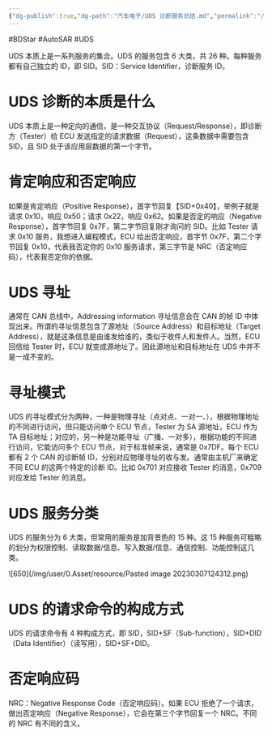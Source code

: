 ```yaml
---
{"dg-publish":true,"dg-path":"汽车电子/UDS 诊断服务总结.md","permalink":"/汽车电子/UDS 诊断服务总结/","created":"2019-11-28T17:08:38.000+08:00","updated":"2024-11-19T11:22:40.000+08:00"}
---
```


#BDStar #AutoSAR #UDS 

UDS 本质上是一系列服务的集合。UDS 的服务包含 6 大类，共 26 种。每种服务都有自己独立的 ID，即 SID。SID：Service Identifier，诊断服务 ID。

# UDS 诊断的本质是什么

UDS 本质上是一种定向的通信，是一种交互协议（Request/Response），即诊断方（Tester）给 ECU 发送指定的请求数据（Request），这条数据中需要包含 SID，且 SID 处于该应用层数据的第一个字节。

# 肯定响应和否定响应

如果是肯定响应（Positive Response），首字节回复【SID+0x40】，举例子就是请求 0x10，响应 0x50；请求 0x22，响应 0x62。如果是否定的响应（Negative Response），首字节回复 0x7F，第二字节回复刚才询问的 SID。比如 Tester 请求 0x10 服务，我想进入编程模式，ECU 给出否定响应，首字节 0x7F，第二个字节回复 0x10，代表我否定你的 0x10 服务请求，第三字节是 NRC（否定响应码），代表我否定你的依据。

# UDS 寻址

通常在 CAN 总线中，Addressing information 寻址信息会在 CAN 的帧 ID 中体现出来。所谓的寻址信息包含了源地址（Source Address）和目标地址（Target Address），就是这条信息是由谁发给谁的，类似于收件人和发件人。当然，ECU 回信给 Tester 时，ECU 就变成源地址了。因此源地址和目标地址在 UDS 中并不是一成不变的。

# 寻址模式

UDS 的寻址模式分为两种，一种是物理寻址（点对点、一对一、），根据物理地址的不同进行访问，但只能访问单个 ECU 节点，Tester 为 SA 源地址，ECU 作为 TA 目标地址；对应的，另一种是功能寻址（广播、一对多），根据功能的不同进行访问，它能访问多个 ECU 节点，对于标准帧来说，通常是 0x7DF。每个 ECU 都有 2 个 CAN 的诊断帧 ID，分别对应物理寻址的收与发。通常由主机厂来确定不同 ECU 的这两个特定的诊断 ID。比如 0x701 对应接收 Tester 的消息，0x709 对应发给 Tester 的消息。

# UDS 服务分类

UDS 的服务分为 6 大类，但常用的服务是加背景色的 15 种。这 15 种服务可粗略的划分为权限控制、读取数据/信息、写入数据/信息、通信控制、功能控制这几类。

![650](/img/user/0.Asset/resource/Pasted image 20230307124312.png)

# UDS 的请求命令的构成方式

UDS 的请求命令有 4 种构成方式，即 SID，SID+SF（Sub-function），SID+DID（Data Identifier）（读写用），SID+SF+DID。

# 否定响应码

NRC：Negative Response Code（否定响应码）。如果 ECU 拒绝了一个请求，做出否定响应（Negative Response），它会在第三个字节回复一个 NRC。不同的 NRC 有不同的含义。